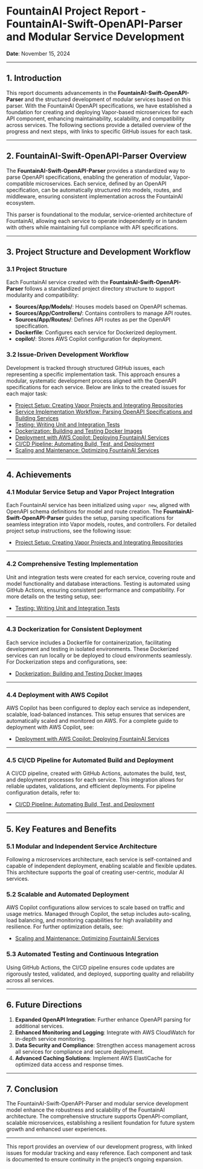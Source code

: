

# FountainAI Project Report - FountainAI-Swift-OpenAPI-Parser and Modular Service Development

**Date**: November 15, 2024

---

## 1. Introduction

This report documents advancements in the **FountainAI-Swift-OpenAPI-Parser** and the structured development of modular services based on this parser. With the FountainAI OpenAPI specifications, we have established a foundation for creating and deploying Vapor-based microservices for each API component, enhancing maintainability, scalability, and compatibility across services. The following sections provide a detailed overview of the progress and next steps, with links to specific GitHub issues for each task.

---

## 2. FountainAI-Swift-OpenAPI-Parser Overview

The **FountainAI-Swift-OpenAPI-Parser** provides a standardized way to parse OpenAPI specifications, enabling the generation of modular, Vapor-compatible microservices. Each service, defined by an OpenAPI specification, can be automatically structured into models, routes, and middleware, ensuring consistent implementation across the FountainAI ecosystem.

This parser is foundational to the modular, service-oriented architecture of FountainAI, allowing each service to operate independently or in tandem with others while maintaining full compliance with API specifications.

---

## 3. Project Structure and Development Workflow

### 3.1 Project Structure

Each FountainAI service created with the **FountainAI-Swift-OpenAPI-Parser** follows a standardized project directory structure to support modularity and compatibility:

- **Sources/App/Models/**: Houses models based on OpenAPI schemas.
- **Sources/App/Controllers/**: Contains controllers to manage API routes.
- **Sources/App/Routes/**: Defines API routes as per the OpenAPI specification.
- **Dockerfile**: Configures each service for Dockerized deployment.
- **copilot/**: Stores AWS Copilot configuration for deployment.

### 3.2 Issue-Driven Development Workflow

Development is tracked through structured GitHub issues, each representing a specific implementation task. This approach ensures a modular, systematic development process aligned with the OpenAPI specifications for each service. Below are links to the created issues for each major task:

- [Project Setup: Creating Vapor Projects and Integrating Repositories](https://github.com/Contexter/FountainAI-Swift-OpenAPI-Parser/issues/2)
- [Service Implementation Workflow: Parsing OpenAPI Specifications and Building Services](https://github.com/Contexter/FountainAI-Swift-OpenAPI-Parser/issues/3)
- [Testing: Writing Unit and Integration Tests](https://github.com/Contexter/FountainAI-Swift-OpenAPI-Parser/issues/4)
- [Dockerization: Building and Testing Docker Images](https://github.com/Contexter/FountainAI-Swift-OpenAPI-Parser/issues/5)
- [Deployment with AWS Copilot: Deploying FountainAI Services](https://github.com/Contexter/FountainAI-Swift-OpenAPI-Parser/issues/6)
- [CI/CD Pipeline: Automating Build, Test, and Deployment](https://github.com/Contexter/FountainAI-Swift-OpenAPI-Parser/issues/7)
- [Scaling and Maintenance: Optimizing FountainAI Services](https://github.com/Contexter/FountainAI-Swift-OpenAPI-Parser/issues/8)

---

## 4. Achievements

### 4.1 Modular Service Setup and Vapor Project Integration

Each FountainAI service has been initialized using `vapor new`, aligned with OpenAPI schema definitions for model and route creation. The **FountainAI-Swift-OpenAPI-Parser** guides the setup, parsing specifications for seamless integration into Vapor models, routes, and controllers. For detailed project setup instructions, see the following issue:

- [Project Setup: Creating Vapor Projects and Integrating Repositories](https://github.com/Contexter/FountainAI-Swift-OpenAPI-Parser/issues/2)

---

### 4.2 Comprehensive Testing Implementation

Unit and integration tests were created for each service, covering route and model functionality and database interactions. Testing is automated using GitHub Actions, ensuring consistent performance and compatibility. For more details on the testing setup, see:

- [Testing: Writing Unit and Integration Tests](https://github.com/Contexter/FountainAI-Swift-OpenAPI-Parser/issues/4)

---

### 4.3 Dockerization for Consistent Deployment

Each service includes a Dockerfile for containerization, facilitating development and testing in isolated environments. These Dockerized services can run locally or be deployed to cloud environments seamlessly. For Dockerization steps and configurations, see:

- [Dockerization: Building and Testing Docker Images](https://github.com/Contexter/FountainAI-Swift-OpenAPI-Parser/issues/5)

---

### 4.4 Deployment with AWS Copilot

AWS Copilot has been configured to deploy each service as independent, scalable, load-balanced instances. This setup ensures that services are automatically scaled and monitored on AWS. For a complete guide to deployment with AWS Copilot, see:

- [Deployment with AWS Copilot: Deploying FountainAI Services](https://github.com/Contexter/FountainAI-Swift-OpenAPI-Parser/issues/6)

---

### 4.5 CI/CD Pipeline for Automated Build and Deployment

A CI/CD pipeline, created with GitHub Actions, automates the build, test, and deployment processes for each service. This integration allows for reliable updates, validations, and efficient deployments. For pipeline configuration details, refer to:

- [CI/CD Pipeline: Automating Build, Test, and Deployment](https://github.com/Contexter/FountainAI-Swift-OpenAPI-Parser/issues/7)

---

## 5. Key Features and Benefits

### 5.1 Modular and Independent Service Architecture

Following a microservices architecture, each service is self-contained and capable of independent deployment, enabling scalable and flexible updates. This architecture supports the goal of creating user-centric, modular AI services.

### 5.2 Scalable and Automated Deployment

AWS Copilot configurations allow services to scale based on traffic and usage metrics. Managed through Copilot, the setup includes auto-scaling, load balancing, and monitoring capabilities for high availability and resilience. For further optimization details, see:

- [Scaling and Maintenance: Optimizing FountainAI Services](https://github.com/Contexter/FountainAI-Swift-OpenAPI-Parser/issues/8)

### 5.3 Automated Testing and Continuous Integration

Using GitHub Actions, the CI/CD pipeline ensures code updates are rigorously tested, validated, and deployed, supporting quality and reliability across all services.

---

## 6. Future Directions

1. **Expanded OpenAPI Integration**: Further enhance OpenAPI parsing for additional services.
2. **Enhanced Monitoring and Logging**: Integrate with AWS CloudWatch for in-depth service monitoring.
3. **Data Security and Compliance**: Strengthen access management across all services for compliance and secure deployment.
4. **Advanced Caching Solutions**: Implement AWS ElastiCache for optimized data access and response times.

---

## 7. Conclusion

The FountainAI-Swift-OpenAPI-Parser and modular service development model enhance the robustness and scalability of the FountainAI architecture. The comprehensive structure supports OpenAPI-compliant, scalable microservices, establishing a resilient foundation for future system growth and enhanced user experiences.

---

This report provides an overview of our development progress, with linked issues for modular tracking and easy reference. Each component and task is documented to ensure continuity in the project’s ongoing expansion.
